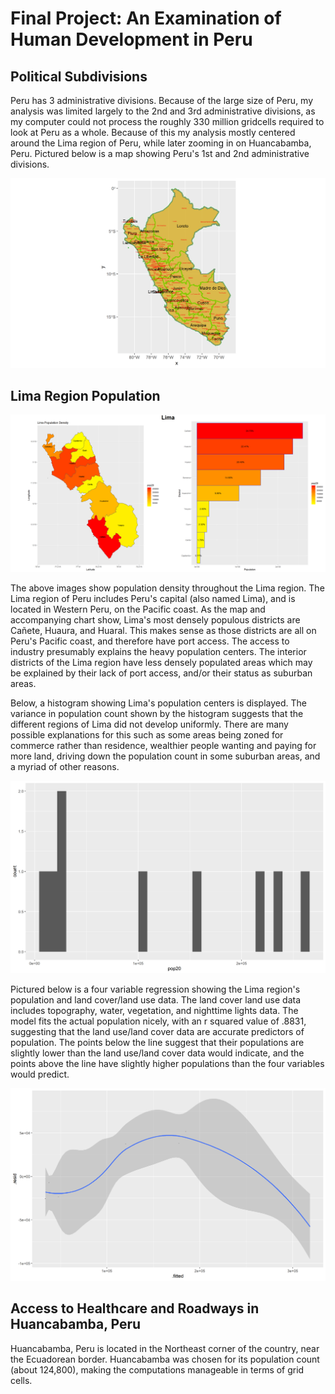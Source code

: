 # Final Project: An Examination of Human Development in Peru

## Political Subdivisions

Peru has 3 administrative divisions. Because of the large size of Peru, my analysis was limited largely to the 2nd and 3rd administrative divisions, as my computer could not process the roughly 330 million gridcells required to look at Peru as a whole. Because of this my analysis mostly centered around the Lima region of Peru, while later zooming in on Huancabamba, Peru. Pictured below is a map showing Peru's 1st and 2nd administrative divisions.

![alt text](https://github.com/bobbybWM/Workshop-1/blob/master/my_LMIC%20(1).png)

## Lima Region Population

![alt text](LIMA.png)

The above images show population density throughout the Lima region. The Lima region of Peru includes Peru's capital (also named Lima), and is located in Western Peru, on the Pacific coast. As the map and accompanying chart show, Lima's most densely populous districts are Cañete, Huaura, and Huaral. This makes sense as those districts are all on Peru's Pacific coast, and therefore have port access. The access to industry presumably explains the heavy population centers. The interior districts of the Lima region have less densely populated areas which may be explained by their lack of port access, and/or their status as suburban areas.

Below, a histogram showing Lima's population centers is displayed. The variance in population count shown by the histogram suggests that the different regions of Lima did not develop uniformly. There are many possible explanations for this such as some areas being zoned for commerce rather than residence, wealthier people wanting and paying for more land, driving down the population count in some suburban areas, and a myriad of other reasons.

![alt text](per_adm2_histogram.png)

Pictured below is a four variable regression showing the Lima region's population and land cover/land use data. The land cover land use data includes topography, water, vegetation, and nighttime lights data. The model fits the actual population nicely, with an r squared value of .8831, suggesting that the land use/land cover data are accurate predictors of population. The points below the line suggest that their populations are slightly lower than the land use/land cover data would indicate, and the points above the line have slightly higher populations than the four variables would predict.

![alt text](per_regression_4_variables.png)

## Access to Healthcare and Roadways in Huancabamba, Peru

Huancabamba, Peru is located in the Northeast corner of the country, near the Ecuadorean border. Huancabamba was chosen for its population count (about 124,800), making the computations manageable in terms of grid cells.
